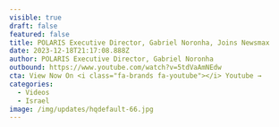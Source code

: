```yaml
---
visible: true
draft: false
featured: false
title: POLARIS Executive Director, Gabriel Noronha, Joins Newsmax
date: 2023-12-18T21:17:08.888Z
author: POLARIS Executive Director, Gabriel Noronha
outbound: https://www.youtube.com/watch?v=5tdVaAmNEdw
cta: View Now On <i class="fa-brands fa-youtube"></i> Youtube →
categories:
  - Videos
  - Israel
image: /img/updates/hqdefault-66.jpg
---
```


